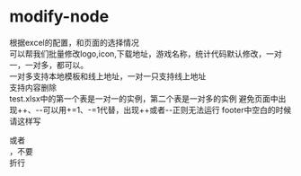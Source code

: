 # modify-node<br>
根据excel的配置，和页面的选择情况<br>
可以帮我们批量修改logo,icon,下载地址，游戏名称，统计代码默认修改，一对一，一对多，都可以。<br>
一对多支持本地模板和线上地址，一对一只支持线上地址<br>
支持内容删除<br>
test.xlsx中的第一个表是一对一的实例，第二个表是一对多的实例
避免页面中出现++、--可以用+=1、-=1代替，出现++或者--正则无法运行
footer中空白的时候请这样写<footer></footer>或者<footer>   </footer>，不要<footer>折行</footer>

